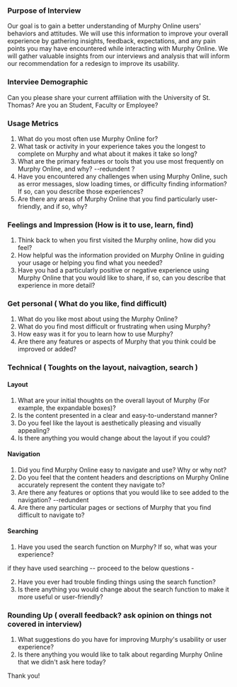 ### Purpose of Interview

Our goal is to gain a better understanding of Murphy Online users' behaviors and attitudes. We will use this information to improve your overall experience by gathering insights, feedback, expectations, and any pain points you may have encountered while interacting with Murphy Online. We will gather valuable insights from our interviews and analysis that will inform our recommendation for a redesign to improve its usability.


###  Interviee Demographic 

Can you please share your current affiliation with the University of St. Thomas?  Are you an Student, Faculty or Employee?


### Usage Metrics 
1. What do you most often use Murphy Online for? 
2. What task or activity in your experience takes you the longest to complete on Murphy
and what about it makes it take so long? 
3.  What are the primary features or tools that you use most frequently on Murphy Online, and why?  --redundent ? 
4.  Have you encountered any challenges when using Murphy Online, such as error messages, slow loading times, or difficulty finding information? If so, can you describe those experiences?
5.  Are there any areas of Murphy Online that you find particularly user-friendly, and if so, why?


### Feelings and Impression (How is it to use, learn, find)

1. Think back to when you first visited the Murphy online, how did you feel?
2. How helpful was the information provided on Murphy Online  in guiding your usage or helping you find what you needed?
3. Have you had a particularly positive or negative experience using Murphy Online that you would like to share,  if so, can you describe that experience in more detail?


### Get personal ( What do you like, find difficult)

1. What do you like most about using the Murphy Online?
2. What do you find most difficult or frustrating when using Murphy?
3. How easy was it for you to learn how to use Murphy?
4. Are there any features or aspects of Murphy that you think could be improved or added?


### Technical ( Toughts on the layout, naivagtion, search )


#### Layout

1. What are your initial thoughts on the overall layout of Murphy (For example, the expandable boxes)?
2. Is the content presented in a clear and easy-to-understand manner?
3. Do you feel like the layout is aesthetically pleasing and visually appealing?
4. Is there anything you would change about the layout if you could?


#### Navigation

1. Did you find Murphy Online easy to navigate and use? Why or why not?
2. Do you feel that the content headers and descriptions on Murphy Online  accurately represent the content they navigate to?
3. Are there any features or options that you would like to see added to the navigation? --redundent
4. Are there any particular pages or sections of Murphy that you find difficult to navigate to?


#### Searching 

1. Have you used the search function on Murphy? If so, what was your experience? 

if they have used searching -- proceed to the below questions - 

2. Have you ever had trouble finding things using the search function?
3. Is there anything you would change about the search function to make it more useful or user-friendly?



### Rounding Up ( overall feedback? ask opinion on things not covered in interview)

1. What suggestions do you have for improving Murphy's usability or user experience?
2. Is there anything you would like to talk about regarding Murphy Online that we didn't ask here today?

Thank you! 










